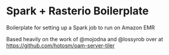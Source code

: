 # Spark + Rasterio Boilerplate

Boilerplate for setting up a Spark job to run on Amazon EMR

Based heavily on the work of @mojodna and @lossyrob over at https://github.com/hotosm/oam-server-tiler

